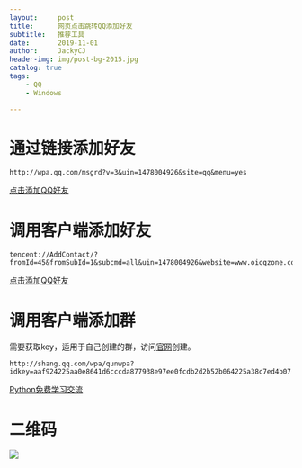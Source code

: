 ```yaml
---
layout:     post
title:      网页点击跳转QQ添加好友
subtitle:   推荐工具
date:       2019-11-01
author:     JackyCJ
header-img: img/post-bg-2015.jpg
catalog: true
tags:
    - QQ
    - Windows

---
```


# 通过链接添加好友
```
http://wpa.qq.com/msgrd?v=3&uin=1478004926&site=qq&menu=yes
```

[点击添加QQ好友](http://wpa.qq.com/msgrd?v=3&uin=1478004926&site=qq&menu=yes)


# 调用客户端添加好友

```
tencent://AddContact/?fromId=45&fromSubId=1&subcmd=all&uin=1478004926&website=www.oicqzone.com
```
[点击添加QQ好友](tencent://AddContact/?fromId=45&fromSubId=1&subcmd=all&uin=1478004926&website=www.oicqzone.com)

# 调用客户端添加群
需要获取key，适用于自己创建的群，访问[官网](https://qun.qq.com/join.html)创建。

```
http://shang.qq.com/wpa/qunwpa?idkey=aaf924225aa0e8641d6cccda877938e97ee0fcdb2d2b52b064225a38c7ed4b07
```
[Python免费学习交流](http://shang.qq.com/wpa/qunwpa?idkey=aaf924225aa0e8641d6cccda877938e97ee0fcdb2d2b52b064225a38c7ed4b07)

# 二维码
![](https://tva1.sinaimg.cn/large/006y8mN6gy1g8idfjknfuj308e08e3yf.jpg)
